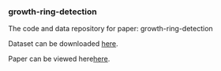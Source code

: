 ### growth-ring-detection

The code and data repository for paper: growth-ring-detection

Dataset can be downloaded [here](https://github.com/wufanyou/growth-ring-detection/raw/main/data.zip).

Paper can be viewed here[here](https://doi.org/10.1016/j.inpa.2023.10.002).

###
